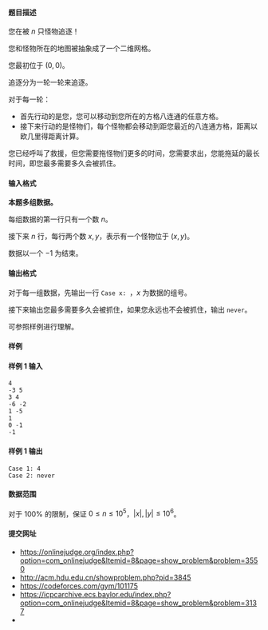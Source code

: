 #### 题目描述
您在被 $n$ 只怪物追逐！

您和怪物所在的地图被抽象成了一个二维网格。

您最初位于 $(0,0)$。

追逐分为一轮一轮来追逐。

对于每一轮：
- 首先行动的是您，您可以移动到您所在的方格八连通的任意方格。
- 接下来行动的是怪物们，每个怪物都会移动到距您最近的八连通方格，距离以欧几里得距离计算。

您已经呼叫了救援，但您需要拖怪物们更多的时间，您需要求出，您能拖延的最长时间，即您最多需要多久会被抓住。
#### 输入格式
**本题多组数据。**

每组数据的第一行只有一个数 $n$。

接下来 $n$ 行，每行两个数 $x,y$，表示有一个怪物位于 $(x,y)$。

数据以一个 $-1$ 为结束。
#### 输出格式
对于每一组数据，先输出一行 `Case x: `，$x$ 为数据的组号。

接下来输出您最多需要多久会被抓住，如果您永远也不会被抓住，输出 `never`。

可参照样例进行理解。
#### 样例
#### 样例 1 输入
```
4
-3 5
3 4
-6 -2
1 -5
1
0 -1
-1
```
#### 样例 1 输出
```
Case 1: 4
Case 2: never
```
#### 数据范围
对于 $100\%$ 的限制，保证 $0\le n\le 10^5$，$|x|,|y|\le 10^6$。
#### 提交网址
- https://onlinejudge.org/index.php?option=com_onlinejudge&Itemid=8&page=show_problem&problem=3550
- http://acm.hdu.edu.cn/showproblem.php?pid=3845
- https://codeforces.com/gym/101175
- https://icpcarchive.ecs.baylor.edu/index.php?option=com_onlinejudge&Itemid=8&page=show_problem&problem=3137
- 
